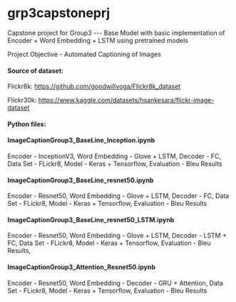 # grp3capstoneprj
Capstone project for Group3
--- Base Model with basic implementation of Encoder + Word Embedding + LSTM using pretrained models

Project Objective - Automated Captioning of Images

#### Source of dataset:

Flickr8k: https://github.com/goodwillyoga/Flickr8k_dataset

Flickr30k: https://www.kaggle.com/datasets/hsankesara/flickr-image-dataset

#### Python files:

#### ImageCaptionGroup3_BaseLine_Inception.ipynb

Encoder - InceptionV3, 
Word Embedding - Glove + LSTM, 
Decoder - FC, 
Data Set - FLickr8, 
Model - Keras + Tensorflow, 
Evaluation - Bleu Results

#### ImageCaptionGroup3_BaseLine_resnet50.ipynb

Encoder - Resnet50, 
Word Embedding - Glove + LSTM, 
Decoder - FC, 
Data Set - FLickr8, 
Model - Keras + Tensorflow, 
Evaluation - Bleu Results

#### ImageCaptionGroup3_BaseLine_resnet50_LSTM.ipynb

Encoder - Resnet50, 
Word Embedding - Glove + LSTM, 
Decoder - LSTM + FC, 
Data Set - FLickr8, 
Model - Keras + Tensorflow, 
Evaluation - Bleu Results, 


#### ImageCaptionGroup3_Attention_Resnet50.ipynb

Encoder - Resnet50, 
Word Embedding - 
Decoder - GRU + Attention, 
Data Set - FLickr8, 
Model - Keras + Tensorflow, 
Evaluation - Bleu Results

